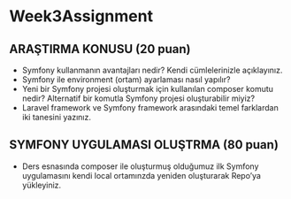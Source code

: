 # Week3Assignment

##	ARAŞTIRMA KONUSU (20 puan)
- Symfony kullanmanın avantajları nedir? Kendi cümlelerinizle açıklayınız.
- Symfony ile environment (ortam) ayarlaması nasıl yapılır?
- Yeni bir Symfony projesi oluşturmak için kullanılan composer komutu nedir? Alternatif bir komutla Symfony projesi oluşturabilir miyiz?
- Laravel framework ve Symfony framework arasındaki temel farklardan iki tanesini yazınız.

##	SYMFONY UYGULAMASI OLUŞTRMA (80 puan)
- Ders esnasında composer ile oluşturmuş olduğumuz ilk Symfony uygulamasını kendi local ortamınzda yeniden oluşturarak Repo’ya yükleyiniz.
